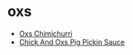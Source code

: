 # oxs

 * [Oxs Chimichurri](index/o/oxs-chimichurri.json)
 * [Chick And Oxs Pig Pickin Sauce](index/c/chick-and-oxs-pig-pickin-sauce.json)
